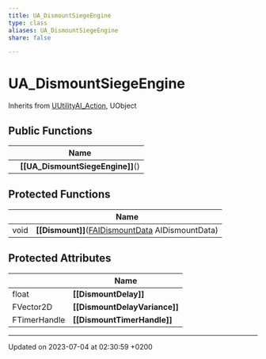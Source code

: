 ```yaml
---
title: UA_DismountSiegeEngine
type: class
aliases: UA_DismountSiegeEngine
share: false

---
```


# UA_DismountSiegeEngine





Inherits from [UUtilityAI_Action](/docs/SDK/Source/Classes/classUUtilityAI__Action.md), UObject

## Public Functions

|                | Name           |
| -------------- | -------------- |
| | **[[UA_DismountSiegeEngine]]**() |

## Protected Functions

|                | Name           |
| -------------- | -------------- |
| void | **[[Dismount]]**([FAIDismountData](/docs/SDK/Source/Classes/structFAIDismountData.md) AIDismountData) |

## Protected Attributes

|                | Name           |
| -------------- | -------------- |
| float | **[[DismountDelay]]**  |
| FVector2D | **[[DismountDelayVariance]]**  |
| FTimerHandle | **[[DismountTimerHandle]]**  |

-------------------------------

Updated on 2023-07-04 at 02:30:59 +0200